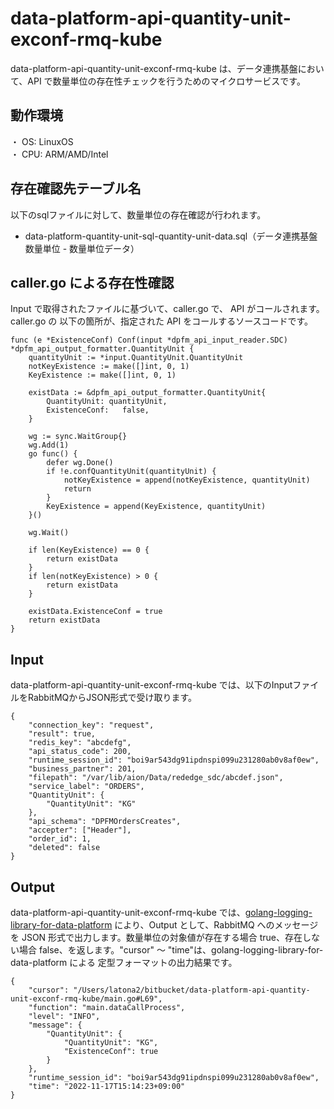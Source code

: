 # data-platform-api-quantity-unit-exconf-rmq-kube
data-platform-api-quantity-unit-exconf-rmq-kube は、データ連携基盤において、API で数量単位の存在性チェックを行うためのマイクロサービスです。

## 動作環境
・ OS: LinuxOS  
・ CPU: ARM/AMD/Intel  

## 存在確認先テーブル名
以下のsqlファイルに対して、数量単位の存在確認が行われます。

* data-platform-quantity-unit-sql-quantity-unit-data.sql（データ連携基盤 数量単位 - 数量単位データ）

## caller.go による存在性確認
Input で取得されたファイルに基づいて、caller.go で、 API がコールされます。
caller.go の 以下の箇所が、指定された API をコールするソースコードです。

```
func (e *ExistenceConf) Conf(input *dpfm_api_input_reader.SDC) *dpfm_api_output_formatter.QuantityUnit {
	quantityUnit := *input.QuantityUnit.QuantityUnit
	notKeyExistence := make([]int, 0, 1)
	KeyExistence := make([]int, 0, 1)

	existData := &dpfm_api_output_formatter.QuantityUnit{
		QuantityUnit: quantityUnit,
		ExistenceConf:   false,
	}

	wg := sync.WaitGroup{}
	wg.Add(1)
	go func() {
		defer wg.Done()
		if !e.confQuantityUnit(quantityUnit) {
			notKeyExistence = append(notKeyExistence, quantityUnit)
			return
		}
		KeyExistence = append(KeyExistence, quantityUnit)
	}()

	wg.Wait()

	if len(KeyExistence) == 0 {
		return existData
	}
	if len(notKeyExistence) > 0 {
		return existData
	}

	existData.ExistenceConf = true
	return existData
}
```

## Input
data-platform-api-quantity-unit-exconf-rmq-kube では、以下のInputファイルをRabbitMQからJSON形式で受け取ります。  

```
{
	"connection_key": "request",
	"result": true,
	"redis_key": "abcdefg",
	"api_status_code": 200,
	"runtime_session_id": "boi9ar543dg91ipdnspi099u231280ab0v8af0ew",
	"business_partner": 201,
	"filepath": "/var/lib/aion/Data/rededge_sdc/abcdef.json",
	"service_label": "ORDERS",
	"QuantityUnit": {
		"QuantityUnit": "KG"
	},
	"api_schema": "DPFMOrdersCreates",
	"accepter": ["Header"],
	"order_id": 1,
	"deleted": false
}
```

## Output
data-platform-api-quantity-unit-exconf-rmq-kube では、[golang-logging-library-for-data-platform](https://github.com/latonaio/golang-logging-library-for-data-platform) により、Output として、RabbitMQ へのメッセージを JSON 形式で出力します。数量単位の対象値が存在する場合 true、存在しない場合 false、を返します。"cursor" ～ "time"は、golang-logging-library-for-data-platform による 定型フォーマットの出力結果です。

```
{
	"cursor": "/Users/latona2/bitbucket/data-platform-api-quantity-unit-exconf-rmq-kube/main.go#L69",
	"function": "main.dataCallProcess",
	"level": "INFO",
	"message": {
		"QuantityUnit": {
			"QuantityUnit": "KG",
			"ExistenceConf": true
		}
	},
	"runtime_session_id": "boi9ar543dg91ipdnspi099u231280ab0v8af0ew",
	"time": "2022-11-17T15:14:23+09:00"
}
```

